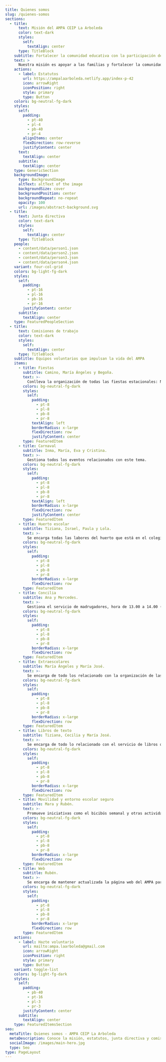 ```yaml
---
title: Quienes somos
slug: /quienes-somos
sections:
  - title:
      text: Misión del AMPA CEIP La Arboleda
      color: text-dark
      styles:
        self:
          textAlign: center
      type: TitleBlock
    subtitle: Fortalecer la comunidad educativa con la participación de las familias
    text: >
      Nuestra misión es apoyar a las familias y fortalecer la comunidad educativa. Nos centramos en facilitar la conciliación y el bienestar, organizando servicios y actividades útiles en el día a día. Coordinamos el reparto de libros de texto, ponemos en marcha actividades extraescolares que enriquecen la formación y ofrecemos el aula matinal o “madrugadores” para adaptarnos a distintos horarios. También organizamos eventos que refuerzan la convivencia, como la fiesta de fin de curso o los almuerzos de Navidad. Además, trabajamos por una movilidad escolar segura y saludable, fomentando ir al colegio a pie o en bicicleta y promoviendo campañas de concienciación para crear hábitos saludables y fomentar un entorno respetuoso en toda la comunidad educativa.
    actions:
      - label: Estatutos
        url: https://ampalaarboleda.netlify.app/index-p-42
        icon: arrowRight
        iconPosition: right
        style: primary
        type: Button
    colors: bg-neutral-fg-dark
    styles:
      self:
        padding:
          - pt-40
          - pl-4
          - pb-40
          - pr-4
        alignItems: center
        flexDirection: row-reverse
        justifyContent: center
      text:
        textAlign: center
      subtitle:
        textAlign: center
    type: GenericSection
    backgroundImage:
      type: BackgroundImage
      altText: altText of the image
      backgroundSize: cover
      backgroundPosition: center
      backgroundRepeat: no-repeat
      opacity: 100
      url: /images/abstract-background.svg
  - title:
      text: Junta directiva
      color: text-dark
      styles:
        self:
          textAlign: center
      type: TitleBlock
    people:
      - content/data/person1.json
      - content/data/person2.json
      - content/data/person3.json
      - content/data/person4.json
    variant: four-col-grid
    colors: bg-light-fg-dark
    styles:
      self:
        padding:
          - pt-16
          - pl-16
          - pb-16
          - pr-16
        justifyContent: center
      subtitle:
        textAlign: center
    type: FeaturedPeopleSection
  - title:
      text: Comisiones de trabajo
      color: text-dark
      styles:
        self:
          textAlign: center
      type: TitleBlock
    subtitle: Equipos voluntarios que impulsan la vida del AMPA
    items:
      - title: Fiestas
        subtitle: Camino, María Ángeles y Begoña.
        text: >-
          Conlleva la organización de todas las fiestas estacionales: Navidad, Semana Santa y Fin de Curso.
        colors: bg-neutral-fg-dark
        styles:
          self:
            padding:
              - pt-8
              - pl-8
              - pb-8
              - pr-8
            textAlign: left
            borderRadius: x-large
            flexDirection: row
            justifyContent: center
        type: FeaturedItem
      - title: Carnaval
        subtitle: Inma, María, Eva y Cristina.
        text: >-
          Gestiona todos los eventos relacionados con este tema.
        colors: bg-neutral-fg-dark
        styles:
          self:
            padding:
              - pt-8
              - pl-8
              - pb-8
              - pr-8
            textAlign: left
            borderRadius: x-large
            flexDirection: row
            justifyContent: center
        type: FeaturedItem
      - title: Huerto escolar
        subtitle: Tiziana, Israel, Paula y Lola.
        text: >-
          Se encarga todas las labores del huerto que está en el colegio: remover la tierra, sembrado, recogida.
        colors: bg-neutral-fg-dark
        styles:
          self:
            padding:
              - pt-8
              - pl-8
              - pb-8
              - pr-8
            borderRadius: x-large
            flexDirection: row
        type: FeaturedItem
      - title: Concilia
        subtitle: Ana y Mercedes.
        text: >-
          Gestiona el servicio de madrugadores, hora de 13.00 a 14.00 (sin comedor) y de 15:00 a 16:00 (con comedor) en los meses de junio y septiembre.
        colors: bg-neutral-fg-dark
        styles:
          self:
            padding:
              - pt-8
              - pl-8
              - pb-8
              - pr-8
            borderRadius: x-large
            flexDirection: row
        type: FeaturedItem
      - title: Extraescolares
        subtitle: María Ángeles y María José.
        text: >-
          Se encarga de todo los relacionado con la organización de las actividades extraescolares: elección, horario, ubicación, etc., así como de organizar las escuelas de Navidad, Semana Santa y verano.
        colors: bg-neutral-fg-dark
        styles:
          self:
            padding:
              - pt-8
              - pl-8
              - pb-8
              - pr-8
            borderRadius: x-large
            flexDirection: row
        type: FeaturedItem        
      - title: Libros de texto
        subtitle: Tiziana, Cecilia y María José.
        text: >-
          Se encarga de todo lo relacionado con el servicio de libros que se da a los socios del AMPA al comienzo de curso.
        colors: bg-neutral-fg-dark
        styles:
          self:
            padding:
              - pt-8
              - pl-8
              - pb-8
              - pr-8
            borderRadius: x-large
            flexDirection: row
        type: FeaturedItem        
      - title: Movilidad y entorno escolar seguro
        subtitle: Mara y Rubén.
        text: >-
          Promueve iniciativas como el bicibús semanal y otras actividades de concienciación para promover entornos escolares seguros y saludables donde el peatón y la bicicleta sean protagonistas.
        colors: bg-neutral-fg-dark
        styles:
          self:
            padding:
              - pt-8
              - pl-8
              - pb-8
              - pr-8
            borderRadius: x-large
            flexDirection: row
        type: FeaturedItem                
      - title: Web
        subtitle: Rubén.
        text: >-
          Se encarga de mantener actualizada la página web del AMPA para que familias y colegio estén siempre bien informados y conectados.
        colors: bg-neutral-fg-dark
        styles:
          self:
            padding:
              - pt-8
              - pl-8
              - pb-8
              - pr-8
            borderRadius: x-large
            flexDirection: row
        type: FeaturedItem                
    actions:
      - label: Hazte voluntario
        url: mailto:ampa.laarboleda@gmail.com
        icon: arrowRight
        iconPosition: right
        style: primary
        type: Button
    variant: toggle-list
    colors: bg-light-fg-dark
    styles:
      self:
        padding:
          - pb-40
          - pt-16
          - pl-3
          - pr-3
        justifyContent: center
      subtitle:
        textAlign: center
    type: FeaturedItemsSection
seo:
  metaTitle: Quienes somos - AMPA CEIP La Arboleda
  metaDescription: Conoce la misión, estatutos, junta directiva y comisiones del AMPA CEIP La Arboleda (Santiago y Zaraiche, Murcia), así como los servicios y actividades que apoyan a las familias.
  socialImage: /images/main-hero.jpg
  type: Seo
type: PageLayout
---
```

